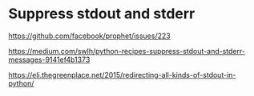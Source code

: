 # Suppress stdout and stderr

https://github.com/facebook/prophet/issues/223

https://medium.com/swlh/python-recipes-suppress-stdout-and-stderr-messages-9141ef4b1373

https://eli.thegreenplace.net/2015/redirecting-all-kinds-of-stdout-in-python/
